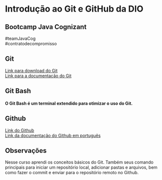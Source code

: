 # Introdução ao Git e GitHub da DIO

## Bootcamp Java Cognizant
#teamJavaCog  
#contratodecompromisso

## Git
[Link para download do Git](https://git-scm.com/downloads)  
[Link para a documentação do Git](https://git-scm.com/docs)  

## Git Bash
#### O Git Bash é um terminal extendido para otimizar o uso do Git.

## Github
[Link do Github](github.com)  
[Link da documentação do Github em português](https://docs.github.com/pt)  

## Observações
Nesse curso aprendi os conceitos básicos do Git. 
Também seus comando principais para iniciar um repositório local, adicionar pastas e arquivos, bem como fazer o commit e enviar para o repositório remoto no Github.
